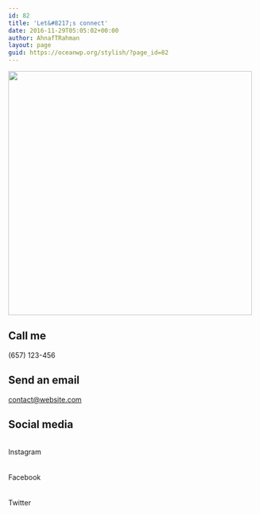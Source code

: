 ```yaml
---
id: 82
title: 'Let&#8217;s connect'
date: 2016-11-29T05:05:02+00:00
author: AhnafTRahman
layout: page
guid: https://oceanwp.org/stylish/?page_id=82
---
```

<img width="490" height="490" src="http://tazwar.com/wp-content/uploads/2020/12/img-67897.png" alt="" loading="lazy" srcset="https://photos.oceanwp.org/wp-content/uploads/2020/12/img-67897.png 490w, https://photos.oceanwp.org/wp-content/uploads/2020/12/img-67897-300x300.png 300w, https://photos.oceanwp.org/wp-content/uploads/2020/12/img-67897-150x150.png 150w" sizes="(max-width: 490px) 100vw, 490px" />  


## Call me

(657) 123-456

## Send an email

contact@website.com

## Social media

<a target="_blank" rel="noopener"><br /> Instagram<br /> </a>  
<a target="_blank" rel="noopener"><br /> Facebook<br /> </a>  
<a target="_blank" rel="noopener"><br /> Twitter<br /> </a>